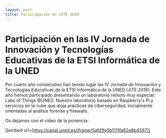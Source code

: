 ```yaml
---
layout: post
title: Participación en JITE 2018
---
```


# Participación en las IV Jornada de Innovación y Tecnologías Educativas de la ETSI Informática de la UNED 

Por cuarto año consecutivo han tenido lugar las IV Jornada de Innovación y Tecnologías Educativas de la ETSI Informática de la UNED (JITE 2018). Este año hemos participado presentando un laboratorio remoto muy especial: Labs of Things @UNED. 
Nuestro laboratorio basado en Raspberry's Pi y servicios en la nube que aloja prácticas de ciberseguridad, inicialmente orientadas al análisis forense y firewalls.

Os dejamos con el video de la ponencia:

[[embed url=https://canal.uned.es/iframe/5afd1fe5b1111fa62e8b4567]]
